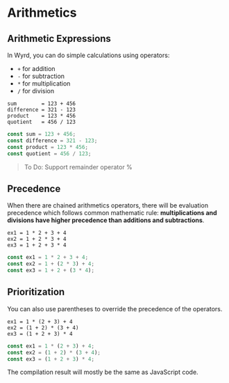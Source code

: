 # Arithmetics

## Arithmetic Expressions

In Wyrd, you can do simple calculations using operators:

* `+` for addition
* `-` for subtraction
* `*` for multiplication
* `/` for division

```text
sum        = 123 + 456
difference = 321 - 123
product    = 123 * 456
quotient   = 456 / 123
```

```javascript
const sum = 123 + 456;
const difference = 321 - 123;
const product = 123 * 456;
const quotient = 456 / 123;
```

> To Do: Support remainder operator %

## Precedence

When there are chained arithmetics operators, there will be evaluation precedence which follows common mathematic rule: **multiplications and divisions have higher precedence than additions and subtractions**.

```text
ex1 = 1 * 2 + 3 + 4
ex2 = 1 + 2 * 3 + 4
ex3 = 1 + 2 + 3 * 4
```

```javascript
const ex1 = 1 * 2 + 3 + 4;
const ex2 = 1 + (2 * 3) + 4;
const ex3 = 1 + 2 + (3 * 4);
```

## Prioritization

You can also use parentheses to override the precedence of the operators.

```text
ex1 = 1 * (2 + 3) + 4
ex2 = (1 + 2) * (3 + 4)
ex3 = (1 + 2 + 3) * 4
```

```javascript
const ex1 = 1 * (2 + 3) + 4;
const ex2 = (1 + 2) * (3 + 4);
const ex3 = (1 + 2 + 3) * 4;
```

The compilation result will mostly be the same as JavaScript code.

